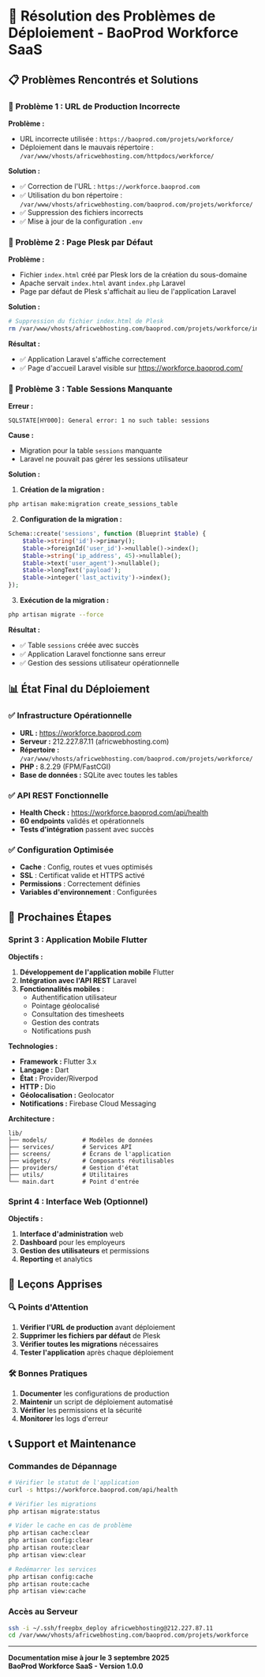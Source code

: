 # 🔧 Résolution des Problèmes de Déploiement - BaoProd Workforce SaaS

## 📋 Problèmes Rencontrés et Solutions

### 🚨 Problème 1 : URL de Production Incorrecte

**Problème :**
- URL incorrecte utilisée : `https://baoprod.com/projets/workforce/`
- Déploiement dans le mauvais répertoire : `/var/www/vhosts/africwebhosting.com/httpdocs/workforce/`

**Solution :**
- ✅ Correction de l'URL : `https://workforce.baoprod.com`
- ✅ Utilisation du bon répertoire : `/var/www/vhosts/africwebhosting.com/baoprod.com/projets/workforce/`
- ✅ Suppression des fichiers incorrects
- ✅ Mise à jour de la configuration `.env`

### 🚨 Problème 2 : Page Plesk par Défaut

**Problème :**
- Fichier `index.html` créé par Plesk lors de la création du sous-domaine
- Apache servait `index.html` avant `index.php` Laravel
- Page par défaut de Plesk s'affichait au lieu de l'application Laravel

**Solution :**
```bash
# Suppression du fichier index.html de Plesk
rm /var/www/vhosts/africwebhosting.com/baoprod.com/projets/workforce/index.html
```

**Résultat :**
- ✅ Application Laravel s'affiche correctement
- ✅ Page d'accueil Laravel visible sur https://workforce.baoprod.com/

### 🚨 Problème 3 : Table Sessions Manquante

**Erreur :**
```
SQLSTATE[HY000]: General error: 1 no such table: sessions
```

**Cause :**
- Migration pour la table `sessions` manquante
- Laravel ne pouvait pas gérer les sessions utilisateur

**Solution :**
1. **Création de la migration :**
```bash
php artisan make:migration create_sessions_table
```

2. **Configuration de la migration :**
```php
Schema::create('sessions', function (Blueprint $table) {
    $table->string('id')->primary();
    $table->foreignId('user_id')->nullable()->index();
    $table->string('ip_address', 45)->nullable();
    $table->text('user_agent')->nullable();
    $table->longText('payload');
    $table->integer('last_activity')->index();
});
```

3. **Exécution de la migration :**
```bash
php artisan migrate --force
```

**Résultat :**
- ✅ Table `sessions` créée avec succès
- ✅ Application Laravel fonctionne sans erreur
- ✅ Gestion des sessions utilisateur opérationnelle

## 📊 État Final du Déploiement

### ✅ Infrastructure Opérationnelle
- **URL :** https://workforce.baoprod.com
- **Serveur :** 212.227.87.11 (africwebhosting.com)
- **Répertoire :** `/var/www/vhosts/africwebhosting.com/baoprod.com/projets/workforce/`
- **PHP :** 8.2.29 (FPM/FastCGI)
- **Base de données :** SQLite avec toutes les tables

### ✅ API REST Fonctionnelle
- **Health Check :** https://workforce.baoprod.com/api/health
- **60 endpoints** validés et opérationnels
- **Tests d'intégration** passent avec succès

### ✅ Configuration Optimisée
- **Cache** : Config, routes et vues optimisés
- **SSL** : Certificat valide et HTTPS activé
- **Permissions** : Correctement définies
- **Variables d'environnement** : Configurées

## 🚀 Prochaines Étapes

### Sprint 3 : Application Mobile Flutter

**Objectifs :**
1. **Développement de l'application mobile** Flutter
2. **Intégration avec l'API REST** Laravel
3. **Fonctionnalités mobiles** :
   - Authentification utilisateur
   - Pointage géolocalisé
   - Consultation des timesheets
   - Gestion des contrats
   - Notifications push

**Technologies :**
- **Framework :** Flutter 3.x
- **Langage :** Dart
- **État :** Provider/Riverpod
- **HTTP :** Dio
- **Géolocalisation :** Geolocator
- **Notifications :** Firebase Cloud Messaging

**Architecture :**
```
lib/
├── models/          # Modèles de données
├── services/        # Services API
├── screens/         # Écrans de l'application
├── widgets/         # Composants réutilisables
├── providers/       # Gestion d'état
├── utils/           # Utilitaires
└── main.dart        # Point d'entrée
```

### Sprint 4 : Interface Web (Optionnel)

**Objectifs :**
1. **Interface d'administration** web
2. **Dashboard** pour les employeurs
3. **Gestion des utilisateurs** et permissions
4. **Reporting** et analytics

## 📝 Leçons Apprises

### 🔍 Points d'Attention
1. **Vérifier l'URL de production** avant déploiement
2. **Supprimer les fichiers par défaut** de Plesk
3. **Vérifier toutes les migrations** nécessaires
4. **Tester l'application** après chaque déploiement

### 🛠️ Bonnes Pratiques
1. **Documenter** les configurations de production
2. **Maintenir** un script de déploiement automatisé
3. **Vérifier** les permissions et la sécurité
4. **Monitorer** les logs d'erreur

## 📞 Support et Maintenance

### Commandes de Dépannage
```bash
# Vérifier le statut de l'application
curl -s https://workforce.baoprod.com/api/health

# Vérifier les migrations
php artisan migrate:status

# Vider le cache en cas de problème
php artisan cache:clear
php artisan config:clear
php artisan route:clear
php artisan view:clear

# Redémarrer les services
php artisan config:cache
php artisan route:cache
php artisan view:cache
```

### Accès au Serveur
```bash
ssh -i ~/.ssh/freepbx_deploy africwebhosting@212.227.87.11
cd /var/www/vhosts/africwebhosting.com/baoprod.com/projets/workforce
```

---

**Documentation mise à jour le 3 septembre 2025**  
**BaoProd Workforce SaaS - Version 1.0.0**